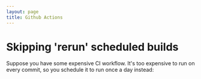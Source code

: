 ```yaml
---
layout: page
title: Github Actions
---
```


# Skipping 'rerun' scheduled builds

Suppose you have some expensive CI workflow.  It's too expensive to run on every commit, so you schedule it to run once a day instead:

